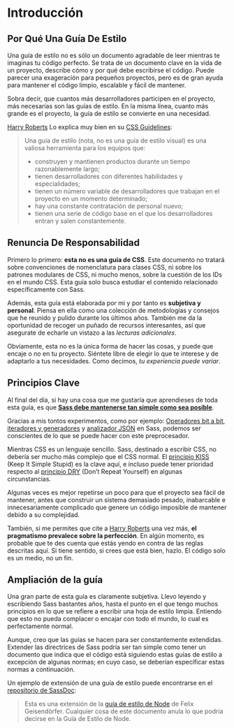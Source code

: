 
# Introducción

## Por Qué Una Guía De Estilo

Una guía de estilo no es sólo un documento agradable de leer mientras te imaginas tu código perfecto. Se trata de un documento clave en la vida de un proyecto, describe cómo y por qué debe escribirse el código. Puede parecer una exageración para pequeños proyectos, pero es de gran ayuda para mantener el código limpio, escalable y fácil de mantener.

Sobra decir, que cuantos más desarrolladores participen en el proyecto, más necesarias son las guías de estilo. En la misma línea, cuanto más grande es el proyecto, la guía de estilo se convierte en una necesidad.

[Harry Roberts](http://csswizardry.com) Lo explica muy bien en su [CSS Guidelines](http://cssguidelin.es/#the-importance-of-a-styleguide):

<blockquote>
  <p>Una guía de estilo (nota, no es una guía de estilo visual) es una valiosa herramienta para los equipos que:</p>
  <ul>
    <li>construyen y mantienen productos durante un tiempo razonablemente largo;</li>
    <li>tienen desarrolladores con diferentes habilidades y especialidades;</li>
    <li>tienen un número variable de desarrolladores que trabajan en el proyecto en un momento determinado;</li>
    <li>hay una constante contratación de personal nuevo;</li>
    <li>tienen una serie de código base en el que los desarrolladores entran y salen constantemente.</li>
  </ul>
</blockquote>

## Renuncia De Responsabilidad

Primero lo primero: **esta no es una guía de CSS**. Este documento no tratará sobre convenciones de nomenclatura para clases CSS, ni sobre los patrones modulares de CSS, ni mucho menos, sobre la cuestión de los IDs en el mundo CSS. Esta guía solo busca estudiar el contenido relacionado específicamente con Sass.

Además, esta guía está elaborada por mi y por tanto es **subjetiva y personal**. Piensa en ella como una colección de metodologías y consejos que he reunido y pulido durante los últimos años. También me da la oportunidad de recoger un puñado de recursos interesantes, así que asegurate de echarle un vistazo a las *lecturas adicionales*.

Obviamente, esta no es la única forma de hacer las cosas, y puede que encaje o no en tu proyecto. Siéntete libre de elegir lo que te interese y de adaptarlo a tus necesidades. Como decimos, *tu experiencia puede variar*.

## Principios Clave

Al final del día, si hay una cosa que me gustaría que aprendieses de toda esta guía, es que **[Sass debe mantenerse tan simple como sea posible](http://www.sitepoint.com/keep-sass-simple/)**.

Gracias a mis tontos experimentos, como por ejemplo: [Operadores bit a bit](https://github.com/HugoGiraudel/SassyBitwise), [iteradores y generadores](https://github.com/HugoGiraudel/SassyIteratorsGenerators) y [analizador JSON](https://github.com/HugoGiraudel/SassyJSON) en Sass, podemos ser conscientes de lo que se puede hacer con este preprocesador.

Mientras CSS es un lenguaje sencillo. Sass, destinado a escribir CSS, no debería ser mucho más complejo que el CSS normal. El [principio KISS](http://es.wikipedia.org/wiki/Principio_KISS) (Keep It Simple Stupid) es la clave aquí, e incluso puede tener prioridad respecto al [principio DRY](http://es.wikipedia.org/wiki/No_te_repitas) (Don’t Repeat Yourself) en algunas circunstancias.

Algunas veces es mejor repetirse un poco para que el proyecto sea fácil de mantener, antes que construir un sistema demasiado pesado, inabarcable e innecesariamente complicado que genere un código imposible de mantener debido a su complejidad.

También, si me permites que cite a [Harry Roberts](https://csswizardry.com) una vez más, **el pragmatismo prevalece sobre la perfección**. En algún momento, es probable que te des cuenta que estás yendo en contra de las reglas descritas aquí. Si tiene sentido, si crees que está bien, hazlo. El código solo es un medio, no un fin.



## Ampliación de la guía

Una gran parte de esta guía es claramente subjetiva. Llevo leyendo y escribiendo Sass bastantes años, hasta el punto en el que tengo muchos principios en lo que se refiere a escribir una hoja de estilo limpia. Entiendo que esto no pueda complacer o encajar con todo el mundo, lo cual es perfectamente normal.

Aunque, creo que las guías se hacen para ser constantemente extendidas. Extender las directrices de Sass podría ser tan simple como tener un documento que indica que el código está siguiendo estas guías de estilo a excepción de algunas normas; en cuyo caso, se deberían especificar estas normas a continuación.

Un ejemplo de extensión de una guía de estilo puede encontrarse en el [repositorio de SassDoc](https://github.com/SassDoc/sassdoc/blob/master/GUIDELINES.md):

> Esta es una extensión de la [guía de estilo de Node](https://github.com/felixge/node-style-guide) de Felix Geisendörfer. Cualquier cosa de este documento anula lo que podría decirse en la Guía de Estilo de Node.

